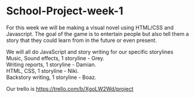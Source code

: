 # School-Project-week-1
For this week we will be making a visual novel using HTML/CSS and Javascript.
The goal of the game is to entertain people but also tell them a story that they could learn from in the future or even present.

We will all do JavaScript and story writing for our specific storylines  
Music, Sound effects, 1 storyline - Grey.  
Writing reports, 1 storyline - Damian.  
HTML, CSS, 1 storyline  - Niki.  
Backstory writing, 1 storyline - Boaz.

Our trello is https://trello.com/b/XgoLW2Wd/project
